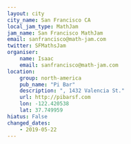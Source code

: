 ```yaml
---
layout: city
city_name: San Francisco CA
local_jam_type: MathJam
jam_name: San Francisco MathJam
email: sanfrancisco@math-jam.com
twitter: SFMathsJam
organiser:
    name: Isaac
    email: sanfrancisco@math-jam.com
location:
    group: north-america
    pub_name: "Pi Bar"
    description: ", 1432 Valencia St."
    url: http://pibarsf.com
    lon: -122.420538
    lat: 37.749959
hiatus: False
changed_dates:
    - 2019-05-22
---
```

